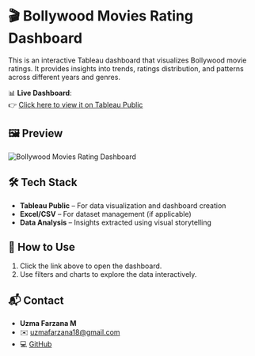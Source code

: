 # 🎬 Bollywood Movies Rating Dashboard

This is an interactive Tableau dashboard that visualizes Bollywood movie ratings. It provides insights into trends, ratings distribution, and patterns across different years and genres.

📊 **Live Dashboard**:  
👉 [Click here to view it on Tableau Public](https://public.tableau.com/app/profile/uzma.farzana.m/viz/uzmafarzanam1rf22is093/BollywoodMoviesrating)

## 🖼 Preview

![Bollywood Movies Rating Dashboard](assets/tableau-dashboard-screenshot.png)

## 🛠 Tech Stack

- **Tableau Public** – For data visualization and dashboard creation
- **Excel/CSV** – For dataset management (if applicable)
- **Data Analysis** – Insights extracted using visual storytelling

## 📂 How to Use

1. Click the link above to open the dashboard.
2. Use filters and charts to explore the data interactively.

## 📬 Contact

- **Uzma Farzana M**
- ✉️ [uzmafarzana18@gmail.com](mailto:uzmafarzana18@gmail.com)
- 💻 [GitHub](https://github.com/03uzma)

